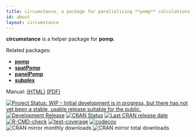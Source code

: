 ```yaml
---
title: circumstance, a package for parallelizing **pomp** calculations
id: about
layout: circumstance
---
```


**circumstance** is a helper package for **pomp**.

Related packages:

- [**pomp**](https://kingaa.github.io/pomp/)
- [**spatPomp**](https://github.com/kidusasfaw/spatPomp)
- [**panelPomp**](https://cbreto.github.io/panelPomp/)
- [**subplex**](https://github.com/kingaa/subplex/)

Manual: [(HTML)](https://kingaa.github.io/circumstance/manual/) [(PDF)](https://kingaa.github.io/circumstance/manual/pdf/)

[![Project Status: WIP – Initial development is in progress, but there has not yet been a stable, usable release suitable for the public.](https://www.repostatus.org/badges/latest/wip.svg)](https://www.repostatus.org/#wip)
[![Development Release](https://img.shields.io/github/release/kingaa/circumstance.svg)](https://github.com/kingaa/circumstance/)
[![CRAN Status](https://www.r-pkg.org/badges/version/circumstance)](https://cran.r-project.org/package=circumstance)
[![Last CRAN release date](https://www.r-pkg.org/badges/last-release/circumstance)](https://cran.r-project.org/package=circumstance)
[![R-CMD-check](https://github.com/kingaa/circumstance/actions/workflows/r-cmd-check.yml/badge.svg)](https://github.com/kingaa/circumstance/actions/workflows/r-cmd-check.yml)
[![test-coverage](https://github.com/kingaa/circumstance/actions/workflows/test-coverage.yml/badge.svg)](https://github.com/kingaa/circumstance/actions/workflows/test-coverage.yml)
[![codecov](https://codecov.io/gh/kingaa/circumstance/branch/master/graph/badge.svg)](https://codecov.io/gh/kingaa/circumstance)
![CRAN mirror monthly downloads](https://cranlogs.r-pkg.org/badges/last-month/circumstance)
![CRAN mirror total downloads](https://cranlogs.r-pkg.org/badges/grand-total/circumstance)
